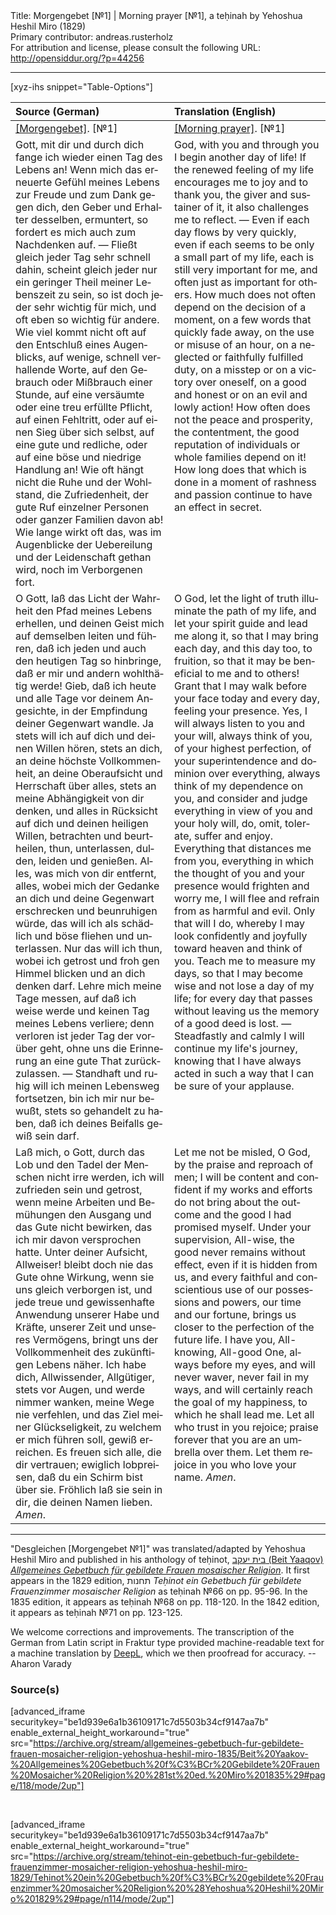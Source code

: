 <html>
<head></head>
<body>
Title: Morgengebet [№1] | Morning prayer [№1], a teḥinah by Yehoshua Heshil Miro (1829)<br />
Primary contributor: andreas.rusterholz<br />
For attribution and license, please consult the following URL: <a href="http://opensiddur.org/?p=44256">http://opensiddur.org/?p=44256</a>
<p />
<hr />

[xyz-ihs snippet="Table-Options"]<table style="margin-left: auto; margin-right: auto;" class="draggable">
<thead><tr><th id="x" style="text-align: left;">Source (German)</th><th style="text-align: left;">Translation (English)</th></tr></thead>
<tbody>
<tr><td style="vertical-align:top;">
<div class="german" lang="de">
<u>[Morgengebet]</u>. [№1]
</div></td>

<td style="vertical-align:top;">
<div class="english" lang="en">
<u>[Morning prayer]</u>. [№1]
</div></td></tr>


<tr><td style="vertical-align:top;">
<div class="german" lang="de">
Gott, mit dir und durch dich fange ich wieder einen Tag des Lebens an! Wenn mich das erneuerte Gefühl meines Lebens zur Freude und zum Dank gegen dich, den Geber und Erhalter desselben, ermuntert, so fordert es mich auch zum Nachdenken auf. — Fließt gleich jeder Tag sehr schnell dahin, scheint gleich jeder nur ein geringer Theil meiner Lebenszeit zu sein, so ist doch jeder sehr wichtig für mich, und oft eben so wichtig für andere. Wie viel kommt nicht oft auf den Entschluß eines Augenblicks, auf wenige, schnell verhallende Worte, auf den Gebrauch oder Mißbrauch einer Stunde, auf eine versäumte oder eine treu erfüllte Pflicht, auf einen Fehltritt, oder auf einen Sieg über sich selbst, auf eine gute und redliche, oder auf eine böse und niedrige Handlung an! Wie oft hängt nicht die Ruhe und der Wohlstand, die Zufriedenheit, der gute Ruf einzelner Personen oder ganzer Familien davon ab! Wie lange wirkt oft das, was im Augenblicke der Uebereilung und der Leidenschaft gethan wird, noch im Verborgenen fort.
</div></td>

<td style="vertical-align:top;">
<div class="english" lang="en">
God, with you and through you I begin another day of life! If the renewed feeling of my life encourages me to joy and to thank you, the giver and sustainer of it, it also challenges me to reflect. — Even if each day flows by very quickly, even if each seems to be only a small part of my life, each is still very important for me, and often just as important for others. How much does not often depend on the decision of a moment, on a few words that quickly fade away, on the use or misuse of an hour, on a neglected or faithfully fulfilled duty, on a misstep or on a victory over oneself, on a good and honest or on an evil and lowly action! How often does not the peace and prosperity, the contentment, the good reputation of individuals or whole families depend on it! How long does that which is done in a moment of rashness and passion continue to have an effect in secret.
</div></td></tr>


<tr><td style="vertical-align:top;">
<div class="german" lang="de">
O Gott, laß das Licht der Wahrheit den Pfad meines Lebens erhellen, und deinen Geist mich auf demselben leiten und führen, daß ich jeden und auch den heutigen Tag so hinbringe, daß er mir und andern wohlthätig werde! Gieb, daß ich heute und alle Tage vor deinem Angesichte, in der Empfindung deiner Gegenwart wandle. Ja stets will ich auf dich und deinen Willen hören, stets an dich, an deine höchste Vollkommenheit, an deine Oberaufsicht und Herrschaft über alles, stets an meine Abhängigkeit von dir denken, und alles in Rücksicht auf dich und deinen heiligen Willen, betrachten und beurtheilen, thun, unterlassen, dulden, leiden und genießen. Alles, was mich von dir entfernt, alles, wobei mich der Gedanke an dich und deine Gegenwart erschrecken und beunruhigen würde, das will ich als schädlich und böse fliehen und unterlassen. Nur das will ich thun, wobei ich getrost und froh gen Himmel blicken und an dich denken darf. Lehre mich meine Tage messen, auf daß ich weise werde und keinen Tag meines Lebens verliere; denn verloren ist jeder Tag der vorüber geht, ohne uns die Erinnerung an eine gute That zurückzulassen. — Standhaft und ruhig will ich meinen Lebensweg fortsetzen, bin ich mir nur bewußt, stets so gehandelt zu haben, daß ich deines Beifalls gewiß sein darf.
</div></td>

<td style="vertical-align:top;">
<div class="english" lang="en">
O God, let the light of truth illuminate the path of my life, and let your spirit guide and lead me along it, so that I may bring each day, and this day too, to fruition, so that it may be beneficial to me and to others! Grant that I may walk before your face today and every day, feeling your presence. Yes, I will always listen to you and your will, always think of you, of your highest perfection, of your superintendence and dominion over everything, always think of my dependence on you, and consider and judge everything in view of you and your holy will, do, omit, tolerate, suffer and enjoy. Everything that distances me from you, everything in which the thought of you and your presence would frighten and worry me, I will flee and refrain from as harmful and evil. Only that will I do, whereby I may look confidently and joyfully toward heaven and think of you. Teach me to measure my days, so that I may become wise and not lose a day of my life; for every day that passes without leaving us the memory of a good deed is lost. — Steadfastly and calmly I will continue my life's journey, knowing that I have always acted in such a way that I can be sure of your applause.
</div></td></tr>


<tr><td style="vertical-align:top;">
<div class="german" lang="de">
Laß mich, o Gott, durch das Lob und den Tadel der Menschen nicht irre werden, ich will zufrieden sein und getrost, wenn meine Arbeiten und Bemühungen den Ausgang und das Gute nicht bewirken, das ich mir davon versprochen hatte. Unter deiner Aufsicht, Allweiser! bleibt doch nie das Gute ohne Wirkung, wenn sie uns gleich verborgen ist, und jede treue und gewissenhafte Anwendung unserer Habe und Kräfte, unserer Zeit und unseres Vermögens, bringt uns der Vollkommenheit des zukünftigen Lebens näher. Ich habe dich, Allwissender, Allgütiger, stets vor Augen, und werde nimmer wanken, meine Wege nie verfehlen, und das Ziel meiner Glückseligkeit, zu welchem er mich führen soll, gewiß erreichen. Es freuen sich alle, die dir vertrauen; ewiglich lobpreisen, daß du ein Schirm bist über sie. Fröhlich laß sie sein in dir, die deinen Namen lieben. <em>Amen</em>.
</div></td>

<td style="vertical-align:top;">
<div class="english" lang="en">
Let me not be misled, O God, by the praise and reproach of men; I will be content and confident if my works and efforts do not bring about the outcome and the good I had promised myself. Under your supervision, All-wise, the good never remains without effect, even if it is hidden from us, and every faithful and conscientious use of our possessions and powers, our time and our fortune, brings us closer to the perfection of the future life. I have you, All-knowing, All-good One, always before my eyes, and will never waver, never fail in my ways, and will certainly reach the goal of my happiness, to which he shall lead me. Let all who trust in you rejoice; praise forever that you are an umbrella over them. Let them rejoice in you who love your name. <em>Amen</em>.
</div></td></tr>
</tbody></table>

<hr />

"Desgleichen [Morgengebet №1]" was translated/adapted by Yehoshua Heshil Miro and published in his anthology of teḥinot, <a href="/?p=41365">בית יעקב (Beit Yaaqov) <em>Allgemeines Gebetbuch für gebildete Frauen mosaischer Religion</em></a>. It first appears in the 1829 edition, תחנות <em>Teḥinot ein Gebetbuch für gebildete Frauenzimmer mosaischer Religion</em> as teḥinah №66 on pp. 95-96. In the 1835 edition, it appears as teḥinah №68 on pp. 118-120. In the 1842 edition, it appears as teḥinah №71 on pp. 123-125. 

We welcome corrections and improvements. The transcription of the German from Latin script in Fraktur type provided machine-readable text for a machine translation by <a href="https://www.deepl.com/en/translator">DeepL</a>, which we then proofread for accuracy. --Aharon Varady


<h3>Source(s)</h3>

[advanced_iframe securitykey="be1d939e6a1b36109171c7d5503b34cf9147aa7b" enable_external_height_workaround="true" src="https://archive.org/stream/allgemeines-gebetbuch-fur-gebildete-frauen-mosaicher-religion-yehoshua-heshil-miro-1835/Beit%20Yaakov-%20Allgemeines%20Gebetbuch%20f%C3%BCr%20Gebildete%20Frauen%20Mosaicher%20Religion%20%281st%20ed.%20Miro%201835%29#page/118/mode/2up"]

&nbsp;

[advanced_iframe securitykey="be1d939e6a1b36109171c7d5503b34cf9147aa7b" enable_external_height_workaround="true" src="https://archive.org/stream/tehinot-ein-gebetbuch-fur-gebildete-frauenzimmer-mosaicher-religion-yehoshua-heshil-miro-1829/Tehinot%20ein%20Gebetbuch%20f%C3%BCr%20gebildete%20Frauenzimmer%20mosaicher%20Religion%20%28Yehoshua%20Heshil%20Miro%201829%29#page/n114/mode/2up"]

&nbsp;
</body>
</html>